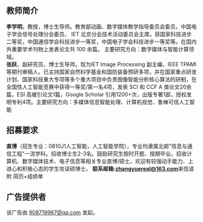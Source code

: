 ## 教师简介

<b>李学明</b>，教授，博士生导师。教育部动画、数字媒体教学指导委员会委员，中国电⼦学会信号处理分会委员、 IET 北京分会技术活动委员会主席。获国家科技进步⼆等奖，中国通信学会科技进步一等奖，中国电子学会科技进步一等奖等。在国内外重要学术刊物上发表论⽂共 100 余篇。
主要研究方向：数字媒体与智能计算领域。<br />
<b>张跃</b>，副研究员，博士生导师。现为IET Image Processing 副主编、IEEE TPAMI 等期刊审稿人。已主持国家自然科学基金和国防装备预研多项，并在国家重点研发计划、国家科技重大专项等多个重大项目中负责图像智能分析核心算法的研制，在全国性人工智能竞赛中获得一等奖/第一名4项，发表 SCI 和 CCF A 类论文20余篇，ESI 高被引论文1篇，Google Scholar 引用1200+次，出版专著1部，授权发明专利4项。主要研究方向：多媒体信息智能处理、计算机视觉、鲁棒可信人工智能

## 招募要求

<b>直博</b>（招生专业：0810J1人工智能，人工智能学院），专业均隶属北邮“信息与通信工程”一流学科。招收博士生2-3名。鼓励研究生按时开题、按期毕业。招收计算机、数字媒体技术、电子信息等相关专业直博/硕士，欢迎有较强动手能力、上进心和积极心态的学生攻读硕博士。
<b>联系邮箱:zhangyuereal@163.com</b>来信请附 简历+成绩单

## 广告提供者

该广告由 908719967@qq.com 发起。
